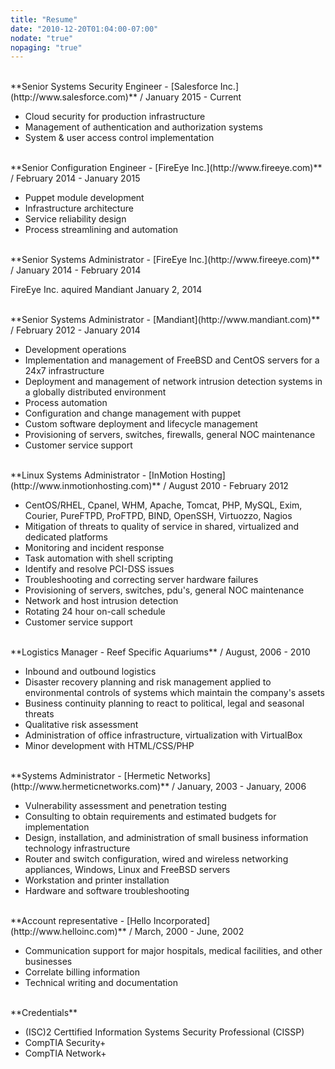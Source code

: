 ```yaml
---
title: "Resume"
date: "2010-12-20T01:04:00-07:00"
nodate: "true"
nopaging: "true"
---
```

<br>
**Senior Systems Security Engineer - [Salesforce Inc.](http://www.salesforce.com)** / January 2015 - Current<br>

* Cloud security for production infrastructure
* Management of authentication and authorization systems
* System & user access control implementation

<br>
**Senior Configuration Engineer - [FireEye Inc.](http://www.fireeye.com)** / February 2014 - January 2015<br>

* Puppet module development
* Infrastructure architecture
* Service reliability design
* Process streamlining and automation

<br>
**Senior Systems Administrator - [FireEye Inc.](http://www.fireeye.com)** / January 2014 - February 2014<br>

FireEye Inc. aquired Mandiant January 2, 2014

<br>
**Senior Systems Administrator - [Mandiant](http://www.mandiant.com)** / February 2012 - January 2014<br> 

* Development operations
* Implementation and management of FreeBSD and CentOS servers for a 24x7 infrastructure
* Deployment and management of network intrusion detection systems in a globally distributed environment
* Process automation
* Configuration and change management with puppet
* Custom software deployment and lifecycle management
* Provisioning of servers, switches, firewalls, general NOC maintenance
* Customer service support

<br>
**Linux Systems Administrator - [InMotion Hosting](http://www.inmotionhosting.com)** / August 2010 - February 2012<br>

* CentOS/RHEL, Cpanel, WHM, Apache, Tomcat, PHP, MySQL, Exim, Courier, PureFTPD, ProFTPD, BIND, OpenSSH, Virtuozzo, Nagios
* Mitigation of threats to quality of service in shared, virtualized and dedicated platforms
* Monitoring and incident response
* Task automation with shell scripting
* Identify and resolve PCI-DSS issues
* Troubleshooting and correcting server hardware failures
* Provisioning of servers, switches, pdu's, general NOC maintenance
* Network and host intrusion detection
* Rotating 24 hour on-call schedule
* Customer service support

<br>
**Logistics Manager - Reef Specific Aquariums** / August, 2006 - 2010

* Inbound and outbound logistics
* Disaster recovery planning and risk management applied to environmental controls of systems which maintain the company's assets
* Business continuity planning to react to political, legal and seasonal threats
* Qualitative risk assessment
* Administration of office infrastructure, virtualization with VirtualBox
* Minor development with HTML/CSS/PHP

<br>
**Systems Administrator - [Hermetic Networks](http://www.hermeticnetworks.com)** / January, 2003 - January, 2006<br>

* Vulnerability assessment and penetration testing
* Consulting to obtain requirements and estimated budgets for implementation
* Design, installation, and administration of small business information technology infrastructure
* Router and switch configuration, wired and wireless networking appliances, Windows, Linux and FreeBSD servers
* Workstation and printer installation
* Hardware and software troubleshooting

<br>
**Account representative - [Hello Incorporated](http://www.helloinc.com)** / March, 2000 - June, 2002<br> 

* Communication support for major hospitals, medical facilities, and other businesses
* Correlate billing information
* Technical writing and documentation

<br>
**Credentials**<br>

* (ISC)2 Certtified Information Systems Security Professional (CISSP)
* CompTIA Security+
* CompTIA Network+

<br>
<a href="/files/eric_holzbach.pdf"><i class="fa fa-file-pdf-o fa-4x"></i></a>


